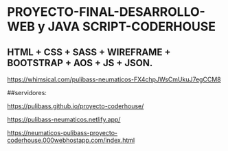 # PROYECTO-FINAL-DESARROLLO-WEB y JAVA SCRIPT-CODERHOUSE


## HTML + CSS + SASS + WIREFRAME + BOOTSTRAP + AOS + JS + JSON.

https://whimsical.com/pulibass-neumaticos-FX4chpJWsCmUkuJ7egCCM8

##servidores:

https://pulibass.github.io/proyecto-coderhouse/

https://pulibass-neumaticos.netlify.app/

https://neumaticos-pulibass-proyecto-coderhouse.000webhostapp.com/index.html




